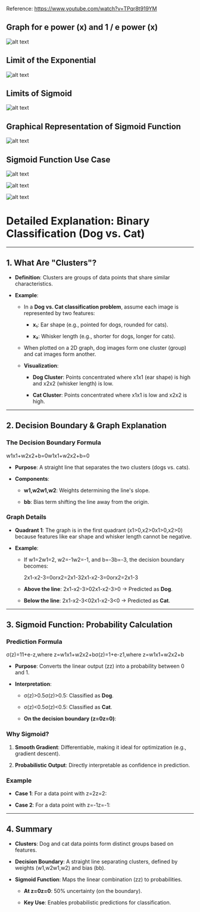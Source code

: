 Reference: https://www.youtube.com/watch?v=TPqr8t919YM

## Graph for e power (x) and 1 / e power (x)

![alt text](image.png)

## Limit of the Exponential

![alt text](image-1.png)

## Limits of Sigmoid

![alt text](image-2.png)

## Graphical Representation of Sigmoid Function

![alt text](image-3.png)

## Sigmoid Function Use Case

![alt text](image-4.png)

![alt text](image-5.png)

![alt text](image-6.png)

# **Detailed Explanation: Binary Classification (Dog vs. Cat)**

---

## **1\. What Are "Clusters"?**

- **Definition**: Clusters are groups of data points that share similar characteristics.

- **Example**:

  - In a **Dog vs. Cat classification problem**, assume each image is represented by two features:

    - **x₁**: Ear shape (e.g., pointed for dogs, rounded for cats).

    - **x₂**: Whisker length (e.g., shorter for dogs, longer for cats).

  - When plotted on a 2D graph, dog images form one cluster (group) and cat images form another.

  - **Visualization**:

    - **Dog Cluster**: Points concentrated where x1x1​ (ear shape) is high and x2x2​ (whisker length) is low.

    - **Cat Cluster**: Points concentrated where x1x1​ is low and x2x2​ is high.

---

## **2\. Decision Boundary & Graph Explanation**

### **The Decision Boundary Formula**

w1x1+w2x2+b=0w1​x1​+w2​x2​+b=0

- **Purpose**: A straight line that separates the two clusters (dogs vs. cats).

- **Components**:

  - **w1,w2w1​,w2​**: Weights determining the line's slope.

  - **bb**: Bias term shifting the line away from the origin.

### **Graph Details**

- **Quadrant 1**: The graph is in the first quadrant (x1>0,x2>0x1​>0,x2​>0) because features like ear shape and whisker length cannot be negative.

- **Example**:

  - If w1=2w1​=2, w2=-1w2​=-1, and b=-3b=-3, the decision boundary becomes:

    2x1-x2-3=0orx2=2x1-32x1​-x2​-3=0orx2​=2x1​-3

  - **Above the line**: 2x1-x2-3>02x1​-x2​-3>0 → Predicted as **Dog**.

  - **Below the line**: 2x1-x2-3<02x1​-x2​-3<0 → Predicted as **Cat**.

---

## **3\. Sigmoid Function: Probability Calculation**

### **Prediction Formula**

σ(z)=11+e-z,where z=w1x1+w2x2+bσ(z)=1+e-z1​,where z=w1​x1​+w2​x2​+b

- **Purpose**: Converts the linear output (zz) into a probability between 0 and 1.

- **Interpretation**:

  - σ(z)>0.5σ(z)>0.5: Classified as **Dog**.

  - σ(z)<0.5σ(z)<0.5: Classified as **Cat**.

  - **On the decision boundary (z=0z=0)**:

### **Why Sigmoid?**

1.  **Smooth Gradient**: Differentiable, making it ideal for optimization (e.g., gradient descent).

2.  **Probabilistic Output**: Directly interpretable as confidence in prediction.

### **Example**

- **Case 1**: For a data point with z=2z=2:

- **Case 2**: For a data point with z=-1z=-1:

---

## **4\. Summary**

- **Clusters**: Dog and cat data points form distinct groups based on features.

- **Decision Boundary**: A straight line separating clusters, defined by weights (w1,w2w1​,w2​) and bias (bb).

- **Sigmoid Function**: Maps the linear combination (zz) to probabilities.

  - **At z=0z=0**: 50% uncertainty (on the boundary).

  - **Key Use**: Enables probabilistic predictions for classification.
